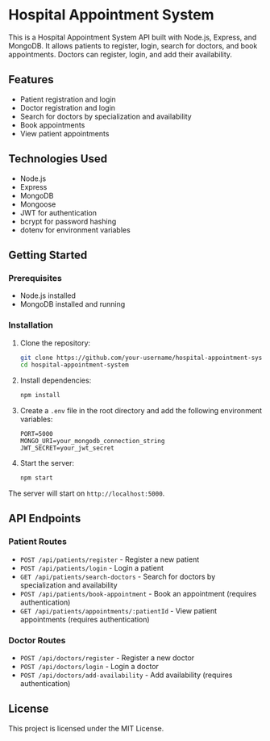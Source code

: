 # Hospital Appointment System

This is a Hospital Appointment System API built with Node.js, Express, and MongoDB. It allows patients to register, login, search for doctors, and book appointments. Doctors can register, login, and add their availability.

## Features

- Patient registration and login
- Doctor registration and login
- Search for doctors by specialization and availability
- Book appointments
- View patient appointments

## Technologies Used

- Node.js
- Express
- MongoDB
- Mongoose
- JWT for authentication
- bcrypt for password hashing
- dotenv for environment variables

## Getting Started

### Prerequisites

- Node.js installed
- MongoDB installed and running

### Installation

1. Clone the repository:
    ```bash
    git clone https://github.com/your-username/hospital-appointment-system.git
    cd hospital-appointment-system
    ```

2. Install dependencies:
    ```bash
    npm install
    ```

3. Create a `.env` file in the root directory and add the following environment variables:
    ```env
    PORT=5000
    MONGO_URI=your_mongodb_connection_string
    JWT_SECRET=your_jwt_secret
    ```

4. Start the server:
    ```bash
    npm start
    ```

The server will start on `http://localhost:5000`.

## API Endpoints

### Patient Routes

- `POST /api/patients/register` - Register a new patient
- `POST /api/patients/login` - Login a patient
- `GET /api/patients/search-doctors` - Search for doctors by specialization and availability
- `POST /api/patients/book-appointment` - Book an appointment (requires authentication)
- `GET /api/patients/appointments/:patientId` - View patient appointments (requires authentication)

### Doctor Routes

- `POST /api/doctors/register` - Register a new doctor
- `POST /api/doctors/login` - Login a doctor
- `POST /api/doctors/add-availability` - Add availability (requires authentication)

## License

This project is licensed under the MIT License.
